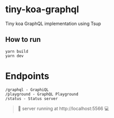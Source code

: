 # tiny-koa-graphql

Tiny koa GraphQL implementation using Tsup

## How to run

```
yarn build 
yarn dev
```

# Endpoints

```
/graphql - GraphiQL
/playground - GraphQL Playground
/status - Status server
```

> 🚀 server running at http://localhost:5566 💻

